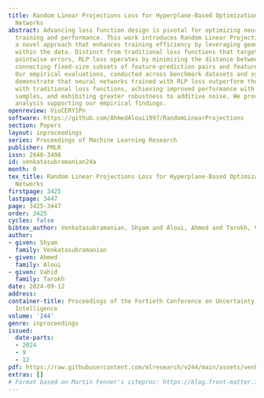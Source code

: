 ```yaml
---
title: Random Linear Projections Loss for Hyperplane-Based Optimization in Neural
  Networks
abstract: Advancing loss function design is pivotal for optimizing neural network
  training and performance. This work introduces Random Linear Projections (RLP) loss,
  a novel approach that enhances training efficiency by leveraging geometric relationships
  within the data. Distinct from traditional loss functions that target minimizing
  pointwise errors, RLP loss operates by minimizing the distance between sets of hyperplanes
  connecting fixed-size subsets of feature-prediction pairs and feature-label pairs.
  Our empirical evaluations, conducted across benchmark datasets and synthetic examples,
  demonstrate that neural networks trained with RLP loss outperform those trained
  with traditional loss functions, achieving improved performance with fewer data
  samples, and exhibiting greater robustness to additive noise. We provide theoretical
  analysis supporting our empirical findings.
openreview: ViuCERY1Pn
software: https://github.com/AhmedAloui1997/RandomLinearProjections
section: Papers
layout: inproceedings
series: Proceedings of Machine Learning Research
publisher: PMLR
issn: 2640-3498
id: venkatasubramanian24a
month: 0
tex_title: Random Linear Projections Loss for Hyperplane-Based Optimization in Neural
  Networks
firstpage: 3425
lastpage: 3447
page: 3425-3447
order: 3425
cycles: false
bibtex_author: Venkatasubramanian, Shyam and Aloui, Ahmed and Tarokh, Vahid
author:
- given: Shyam
  family: Venkatasubramanian
- given: Ahmed
  family: Aloui
- given: Vahid
  family: Tarokh
date: 2024-09-12
address:
container-title: Proceedings of the Fortieth Conference on Uncertainty in Artificial
  Intelligence
volume: '244'
genre: inproceedings
issued:
  date-parts:
  - 2024
  - 9
  - 12
pdf: https://raw.githubusercontent.com/mlresearch/v244/main/assets/venkatasubramanian24a/venkatasubramanian24a.pdf
extras: []
# Format based on Martin Fenner's citeproc: https://blog.front-matter.io/posts/citeproc-yaml-for-bibliographies/
---
```

